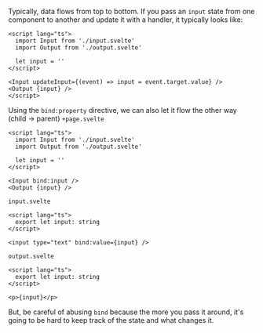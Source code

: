 Typically, data flows from top to bottom. If you pass an `input` state from one component to another and update it with a handler, it typically looks like:
```svelte
<script lang="ts">
  import Input from './input.svelte'
  import Output from './output.svelte'

  let input = ''
</script>

<Input updateInput={(event) => input = event.target.value} />
<Output {input} />
</script>
```


Using the `bind:property` directive, we can also let it flow the other way (child -> parent)
`+page.svelte`
```svelte
<script lang="ts">
  import Input from './input.svelte'
  import Output from './output.svelte'

  let input = ''
</script>

<Input bind:input />
<Output {input} />
```

`input.svelte`
```svelte
<script lang="ts">
  export let input: string
</script>

<input type="text" bind:value={input} />
```

`output.svelte`
```svelte
<script lang="ts">
  export let input: string
</script>

<p>{input}</p>
```

But, be careful of abusing `bind` because the more you pass it around, it's going to be hard to keep track of the state and what changes it.
